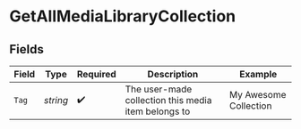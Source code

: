 # GetAllMediaLibraryCollection


## Fields

| Field                                               | Type                                                | Required                                            | Description                                         | Example                                             |
| --------------------------------------------------- | --------------------------------------------------- | --------------------------------------------------- | --------------------------------------------------- | --------------------------------------------------- |
| `Tag`                                               | *string*                                            | :heavy_check_mark:                                  | The user-made collection this media item belongs to | My Awesome Collection                               |